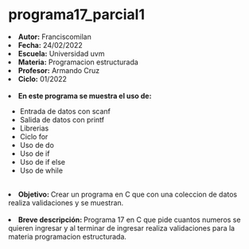 # programa17_parcial1


<li><b>Autor:</b> Franciscomilan</li>
 <li><b>Fecha:</b> 24/02/2022 </li>
 <li><b>Escuela:</b> Universidad uvm</li>
 <li><b>Materia:</b> Programacion estructurada</li>
 <li><b>Profesor:</b> Armando Cruz</li>
 <li><b>Ciclo:</b> 01/2022</li>
 <br>
 <li><b> En este programa se muestra el uso de: </b></li>
 <ul>
	 <li> Entrada de datos con scanf</li>
	 <li> Salida de datos con printf </li>
	<li>Librerias </li>
 	<li>Ciclo for </li>
  <li>Uso de do </li>
  <li>Uso de if </li>
  <li>Uso de if else</li>
  <li>Uso de while </li>
  
 </ul>
<br>
 <li> <b> Objetivo: </b> Crear un programa en C que con una coleccion de datos realiza validaciones y se muestran.</li>
 <br>
 <li><b> Breve descripción: </b> Programa 17 en C que pide cuantos numeros se quieren ingresar y al terminar de ingresar realiza validaciones para la materia programacion estructurada. </li>

